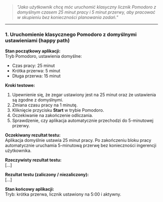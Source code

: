 > _"Jako użytkownik chcę móc uruchomić klasyczny licznik Pomodoro z domyślnym czasem 25 minut pracy i 5 minut przerwy, aby pracować w skupieniu bez konieczności planowania zadań."_

---

### **1. Uruchomienie klasycznego Pomodoro z domyślnymi ustawieniami (happy path)**

**Stan początkowy aplikacji:**  
Tryb Pomodoro, ustawienia domyślne:
- Czas pracy: 25 minut  
- Krótka przerwa: 5 minut  
- Długa przerwa: 15 minut  

**Kroki testowe:**
1. Upewnienie się, że zegar ustawiony jest na 25 minut oraz że ustawienia są zgodne z domyślnymi.
2. Zmiana czasu pracy na 1 minutę.
3. Kliknięcie przycisku **Start** w trybie Pomodoro.
4. Oczekiwanie na zakończenie odliczania.
5. Sprawdzenie, czy aplikacja automatycznie przechodzi do 5-minutowej przerwy.

**Oczekiwany rezultat testu:**  
Aplikacja domyślnie ustawia 25 minut pracy. Po zakończeniu bloku pracy automatycznie uruchamia 5-minutową przerwę bez konieczności ingerencji użytkownika.

**Rzeczywisty rezultat testu:**  
[...]

**Rezultat testu (zaliczony / niezaliczony):**  
[...]

**Stan końcowy aplikacji:**  
Tryb: krótka przerwa, licznik ustawiony na 5:00 i aktywny.
